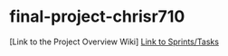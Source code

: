 # final-project-chrisr710
[Link to the Project Overview Wiki]
[Link to Sprints/Tasks](https://github.com/users/chrisr710/projects/1/views/1)
